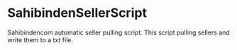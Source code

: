 # SahibindenSellerScript

Sahibindencom automatic seller pulling script.
This script pulling sellers and write them to a txt file.
